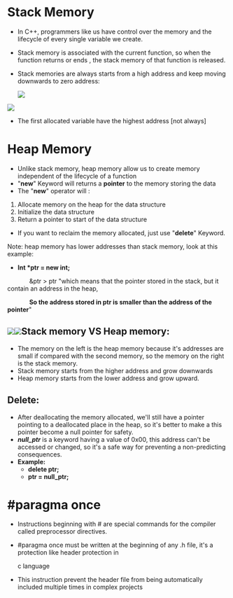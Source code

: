 ﻿# **Stack Memory**
- In C++, programmers like us have control over the memory and the lifecycle of every single variable we create.
- Stack memory is associated with the current function, so when the function returns or ends , the stack memory of  that function is released.
- Stack memories are always starts from a high address and keep moving downwards to zero address:

  ![](Aspose.Words.5ac65091-2037-48ea-b6ac-5a99d7f794d4.001.png)

![](Aspose.Words.5ac65091-2037-48ea-b6ac-5a99d7f794d4.002.png)















- The first allocated variable have the highest address [not always]
# **Heap Memory**
- Unlike stack memory, heap memory allow us to create memory independent of the lifecycle of a function
- "**new**" Keyword will returns a **pointer** to the memory storing the data
- The "**new**" operator will :
1. Allocate memory on the heap for the data structure
1. Initialize the data structure
1. Return a pointer to start of the data structure
- If you want to reclaim the memory allocated, just use "**delete**" Keyword.

Note: heap memory has lower addresses than stack memory, look at this example:

- **Int \*ptr = new int;**

`		`&ptr > ptr "which means that the pointer stored in the stack, but it contain an address in the heap,

`		`**So the address stored in ptr is smaller than the address of the pointer**"



## ![](Aspose.Words.5ac65091-2037-48ea-b6ac-5a99d7f794d4.003.png)![](Aspose.Words.5ac65091-2037-48ea-b6ac-5a99d7f794d4.004.png)**Stack memory VS Heap memory:**








- The memory on the left is the heap memory because it's addresses are small if compared with the second memory, so the memory on the right is the stack memory.
- Stack memory starts from the higher address and grow downwards
- Heap memory starts from the lower address and grow upward.
## **Delete:**
- After deallocating the memory allocated, we'll still have a pointer pointing to a deallocated place in the heap, so it's better to make a this pointer become a null pointer for safety.
- ***null\_ptr***  is a keyword having a value of 0x00, this address can't be accessed or changed, so it's a safe way for preventing a non-predicting consequences.
- **Example:**
  - **delete ptr;**
  - **ptr = null\_ptr;**
# **#paragma once**
- Instructions beginning with # are special commands for the compiler called preprocessor directives.
- #paragma once must be written at the beginning of any .h file, it's a protection like header protection in 

  c language

- This instruction prevent the header file from being automatically included multiple times in complex projects

